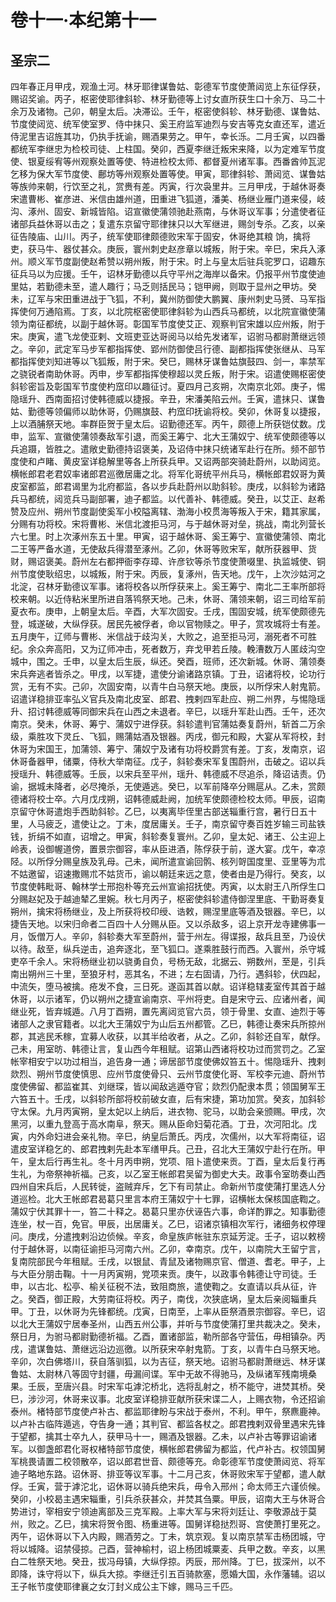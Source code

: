 # 卷十一·本纪第十一

## 圣宗二

四年春正月甲戌，观渔土河。林牙耶律谋鲁姑、彰德军节度使萧闼览上东征俘获，赐诏奖谕。丙子，枢密使耶律斜轸、林牙勤德等上讨女直所获生口十余万、马二十余万及诸物。己卯，朝皇太后。决滞讼。壬午，枢密使斜轸、林牙勤德、谋鲁姑、节度使闼览、统军使室罗、侍中抹只、奚王府监军迪烈与安吉等克女直还军，遣近侍泥里吉诏旌其功，仍执手抚谕，赐酒果劳之。甲午，幸长泺。二月壬寅，以四番都统军李继忠为检校司徒、上柱国。癸卯，西夏李继迁叛宋来降，以为定难军节度使、银夏绥宥等州观察处置等使、特进检校太师、都督夏州诸军事。西番酋帅瓦泥乞移为保大军节度使、鄜坊等州观察处置等使。甲寅，耶律斜轸、萧闼览、谋鲁姑等族帅来朝，行饮至之礼，赏赉有差。丙寅，行次袅里井。三月甲戌，于越休哥奏宋遣曹彬、崔彦进、米信由雄州道，田重进飞狐道，潘美、杨继业雁门道来侵，岐沟、涿州、固安、新城皆陷。诏宣徽使蒲领驰赴燕南，与休哥议军事；分遣使者征诸部兵益休哥以击之；复遣东京留守耶律抹只以大军继进，赐剑专杀。乙亥，以亲征告陵庙、山川。丙子，统军使耶律颇德败宋军于固安，休哥绝其粮 饷，擒将吏，获马牛、器仗甚众。庚辰，寰州刺史赵彦章以城叛，附于宋。辛巳，宋兵入涿州。顺义军节度副使赵希赞以朔州叛，附于宋。时上与皇太后驻兵驼罗口，诏趣东征兵马以为应援。壬午，诏林牙勤德以兵守平州之海岸以备宋。仍报平州节度使迪里姑，若勤德未至，遣人趣行；马乏则括民马；铠甲阙，则取于显州之甲坊。癸未，辽军与宋田重进战于飞狐，不利，冀州防御使大鹏翼、康州刺史马赟、马军指挥使何万通陷焉。丁亥，以北院枢密使耶律斜轸为山西兵马都统，以北院宣徽使蒲领为南征都统，以副于越休哥。彰国军节度使艾正、观察判官宋雄以应州叛，附于宋。庚寅，遣飞龙使亚剌、文班吏亚达哥阅马以给先发诸军，诏驸马都尉萧继远领之。辛卯，武定军马步军都指挥使、郢州防御使吕行德、副都指挥使张继从、马军都指挥使刘知进等以飞狐叛，附于宋。癸巳，赐林牙谋鲁姑旗鼓四、剑一，率禁军之骁锐者南助休哥。丙申，步军都指挥使穆超以灵丘叛，附于宋。诏遣使赐枢密使斜轸密旨及彰国军节度使杓窊印以趣征讨。夏四月己亥朔，次南京北郊。庚子，惕隐瑶升、西南面招讨使韩德威以捷报。辛丑，宋潘美陷云州。壬寅，遣抹只、谋鲁姑、勤德等领偏师以助休哥，仍赐旗鼓、杓窊印抚谕将校。癸卯，休哥复以捷报，上以酒脯祭天地。率群臣贺于皇太后。诏勤德还军。丙午，颇德上所获铠仗数。戊申，监军、宣徽使蒲领奏敌军引退，而奚王筹宁、北大王蒲奴宁、统军使颇德等以兵追蹑，皆胜之。遣敞史勤德持诏褒美，及诏侍中抹只统诸军赴行在所。频不部节度使和卢睹、黄皮室详稳解里等各上所获兵甲。又诏两部突骑赴蔚州，以助闼览。横帐郎君老君奴率诸郎君巡徼居庸之北。将军化哥统平州兵马，横帐郎君奴哥为黄皮室都监，郎君谒里为北府都监，各以步兵赴蔚州以助斜轸。庚戌，以斜轸为诸路兵马都统，闼览兵马副部署，迪子都监。以代善补、韩德威。癸丑，以艾正、赵希赞及应州、朔州节度副使奚军小校隘离辖、渤海小校贯海等叛入于宋，籍其家属，分赐有功将校。宋将曹彬、米信北渡拒马河，与于越休哥对垒，挑战，南北列营长六七里。时上次涿州东五十里。甲寅，诏于越休哥、奚王筹宁、宣徽使蒲领、南北二王等严备水道，无使敌兵得潜至涿州。乙卯，休哥等败宋军，献所获器甲、货财，赐诏褒美。蔚州左右都押衙李存璋、许彦钦等杀节度使萧啜里、执监城使、铜州节度使耿绍忠，以城叛，附于宋。丙辰，复涿州，告天地。戊午，上次沙姑河之北淀，召林牙勤德议军事。诸将校各以所俘获来上。奚王筹宁、南北二王率所部将校来朝。以近侍粘米里所进自落鸨祭天地。己未，休哥、蒲领来朝，诏三司给军前夏衣布。庚申，上朝皇太后。辛酉，大军次固安。壬戌，围固安城，统军使颇德先登，城遂破，大纵俘获。居民先被俘者，命以官物赎之。甲子，赏攻城将士有差。五月庚午，辽师与曹彬、米信战于歧沟关，大败之，追至拒马河，溺死者不可胜纪。余众奔高阳，又为辽师冲击，死者数万，弃戈甲若丘陵。輓漕数万人匿歧沟空城中，围之。壬申，以皇太后生辰，纵还。癸酉，班师，还次新城。休哥、蒲领奏宋兵奔逃者皆杀之。甲戌，以军捷，遣使分谕诸路京镇。丁丑，诏诸将校，论功行赏，无有不实。己卯，次固安南，以青牛白马祭天地。庚辰，以所俘宋人射鬼箭。诏遣详稳排亚率弘义官兵及南北皮室、郎君、拽剌四军赴应、朔二州界，与惕隐瑶升、招讨韩德威等同御宋兵在山西之未退者。辛巳，以瑶升军赴山西。壬午，还次南京。癸未，休哥、筹宁、蒲奴宁进俘获。斜轸遣判官蒲姑奏复蔚州，斩首二万余级，乘胜攻下灵丘、飞狐，赐蒲姑酒及银器。丙戌，御元和殿，大宴从军将校，封休哥为宋国王，加蒲领、筹宁、蒲奴宁及诸有功将校爵赏有差。丁亥，发南京，诏休哥备器甲，储粟，侍秋大举南征。戊子，斜轸奏宋军复围蔚州，击破之。诏以兵授瑶升、韩德威等。壬辰，以宋兵至平州，瑶升、韩德威不尽追杀，降诏诘责。仍谕，据城未降者，必尽掩杀，无使遁逃。癸巳，以军前降卒分赐扈从。乙未，赏颇德诸将校士卒。六月戊戌朔，诏韩德威赴阙，加统军使颇德检校太师。甲辰，诏南京留守休哥遣炮手西助斜轸。乙巳，以夷离毕侄里古部送辎重行宫，暑行日五十里，人马疲乏，遣使让之。丁未，度居庸关。壬子，南京留守奏百姓岁输三司盐铁钱，折绢不如直，诏增之。甲寅，斜轸奏复寰州。乙卯，皇太妃、诸王、公主迎上岭表，设御幄道傍，置景宗御容，率从臣进酒，陈俘获于前，遂大宴。戊午，幸凉陉。以所俘分赐皇族及乳母。己未，闻所遣宣谕回鹘、核列哿国度里、亚里等为朮不姑邀留，诏速撒赐朮不姑货币，谕以朝廷来远之意，使者由是乃得行。癸亥，以节度使韩毗哥、翰林学士邢抱朴等充云州宣谕招抚使。丙寅，以太尉王八所俘生口分赐赵妃及于越迪辇乙里婉。秋七月丙子，枢密使斜轸遣侍御涅里底、干勤哥奏复朔州，擒宋将杨继业，及上所获将校印绶、诰敕，赐涅里底等酒及银器。辛巳，以捷告天地。以宋归命者二百四十人分赐从臣。又以杀敌多，诏上京开龙寺建佛事一月，饭僧万人。辛卯，斜轸奏大军至蔚州，营于州左。得谍报，敌兵且至，乃设伏以待。敌至，纵兵逆击，追奔逐北，至飞狐口。遂乘胜鼓行而西。入寰州，杀守城吏卒千余人。宋将杨继业初以骁勇自负，号杨无敌，北据云、朔数州，至是，引兵南出朔州三十里，至狼牙村，恶其名，不进；左右固请，乃行。遇斜轸，伏四起，中流矢，堕马被擒。疮发不食，三日死。遂函其首以献。诏详稳辖麦室传其首于越休哥，以示诸军，仍以朔州之捷宣谕南京、平州将吏。自是宋守云、应诸州者，闻继业死，皆弃城遁。八月丁酉朔，置先离闼览官六员，领于骨里、女直、迪烈于等诸部人之隶官籍者。以北大王蒲奴宁为山后五州都管。乙巳，韩德让奏宋兵所掠州郡，其逃民禾稼，宜募人收获，以其半给收者，从之。乙卯，斜轸还自军，献俘。己未，用室昉、韩德让言，复山西今年租赋。诏第山西诸将校功过而赏罚之。乙室帐宰相安宁以功过相当，追告身一通；谛居部节度使佛奴笞五十。惕隐瑶升、拽剌欻烈、朔州节度使慎思、应州节度使骨只、云州节度使化哥、军校李元迪、蔚州节度使佛留、都监崔其、刘继琛，皆以闻敌逃遁夺官；欻烈仍配隶本贯；领国舅军王六笞五十。壬戌，以斜轸所部将校前破女直，后有宋捷，第功加赏。癸亥，加斜轸守太保。九月丙寅朔，皇太妃以上纳后，进衣物、驼马，以助会亲颁赐。甲戌，次黑河，以重九登高于高水南阜，祭天。赐从臣命妇菊花酒。丁丑，次河阳北。戊寅，内外命妇进会亲礼物。辛巳，纳皇后萧氏。丙戌，次儒州，以大军将南征，诏遣皮室详稳乞的、郎君拽剌先赴本军缮甲兵。己丑，召北大王蒲奴宁赴行在所。甲午，皇太后行再生礼。冬十月丙申朔，党项、阻卜遣使来贡。丁酉，皇太后复行再生礼，为帝祭神祈福。己亥，以乙室王帐郎君吴留为御史大夫。政事令室昉奏山西四州自宋兵后，人民转徙，盗贼弃斥，乞下有司禁止。命新州节度使蒲打里选人分道巡检。北大王帐郎君曷葛只里言本府王蒲奴宁十七罪，诏横帐太保核国底鞫之。蒲奴宁伏其罪十一，笞二十释之。曷葛只里亦伏诬告六事，命详酌罪之。知事勤德连坐，杖一百，免官。甲辰，出居庸关。乙巳，诏诸京镇相次军行，诸细务权停理问。庚戌，分遣拽剌沿边侦候。辛亥，命皇族庐帐驻东京延芳淀。壬子，诏以敕榜付于越休哥，以南征谕拒马河南六州。乙卯，幸南京。戊午，以南院大王留宁言，复南院部民今年租赋。壬戌，以银鼠、青鼠及诸物赐京官、僧道、耆老。甲子，上与大臣分朋击鞠。十一月丙寅朔，党项来贡。庚午，以政事令韩德让守司徒。壬申，以古北、松亭、榆关征税不法，致阻商旅，遣使鞫之。女直请以兵从征，许之。癸酉，御正殿，大劳南征将校。丙子，南伐，次狭底埚，皇太后亲阅辎重兵甲。丁丑，以休哥为先锋都统。戊寅，日南至，上率从臣祭酒景宗御容。辛巳，诏以北大王蒲奴宁居奉圣州，山西五州公事，并听与节度使蒲打里共裁决之。癸未，祭日月，为驸马都尉勤德祈福。乙酉，置诸部监，勒所部各守营伍，毋相镇杂。丙戌，遣谋鲁姑、萧继远沿边巡徼。以所获宋卒射鬼箭。丁亥，以青牛白马祭天地。辛卯，次白佛塔川，获自落驯狐，以为吉征，祭天地。诏驸马都尉萧继远、林牙谋鲁姑、太尉林八等固守封疆，毋漏间谍。军中无故不得驰马，及纵诸军残南境桑果。壬辰，至唐兴县。时宋军屯滹沱桥北，选将乱射之，桥不能守，进焚其桥。癸巳，涉沙河，休哥来议事。北皮室详稳排亚献所获宋谍二人，上赐衣物，令还招谕泰州。楮特部节度使卢补古、都监耶律盼与宋战于泰州，不利。甲午，祭麃鹿神。以卢补古临阵遁逃，夺告身一通；其判官、都监各杖之。郎君拽剌双骨里遇宋先锋于望都，擒其士卒九人，获甲马十一，赐酒及银器。乙未，以卢补古等罪诏谕诸军。以御盏郎君化哥权楮特部节度使，横帐郎君佛留为都监，代卢补古。权领国舅军桃畏请置二校领散卒，诏以郎君世音、颇德等充。命彰德军节度使萧闼览、将军迪子略地东路。诏休哥、排亚等议军事。十二月己亥，休哥败宋军于望都，遣人献俘。壬寅，营于滹沱北，诏休哥以骑兵绝宋兵，毋令入邢州；命太师王六谨侦候。癸卯，小校曷主遇宋辎重，引兵杀获甚众，并焚其刍粟。甲辰，诏南大王与休哥合势进讨，宰相安宁领迪离部及三克军殿。上率大军与宋将刘廷让、李敬源战于莫州，败之。乙巳，擒宋将贺令图、杨重进等。国舅详稳挞烈哥、宫使萧打里死之。丙午，诏休哥以下入内殿，赐酒劳之。丁未，筑京观。复以南京禁军击杨团城，守将以城降。诏禁侵掠。己酉，营神榆村，诏上杨团城粟麦、兵甲之数。辛亥，以黑白二牲祭天地。癸丑，拔冯母镇，大纵俘掠。丙辰，邢州降。丁巳，拔深州，以不即降，诛守将以下，纵兵大掠。李继迁引五百骑款塞，愿婚大国，永作藩辅。诏以王子帐节度使耶律襄之女汀封义成公主下嫁，赐马三千匹。
